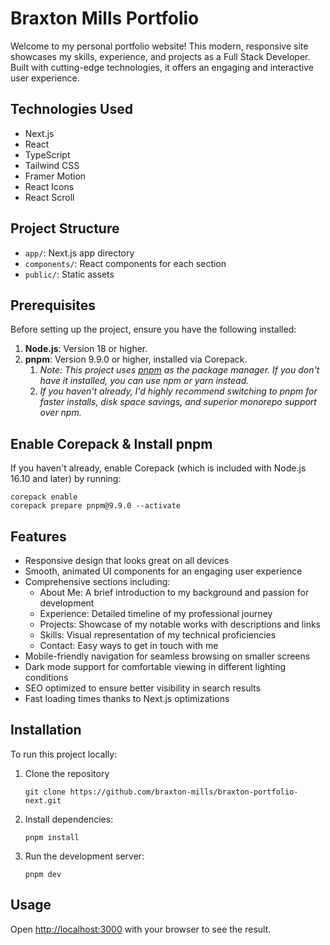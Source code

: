 # Braxton Mills Portfolio

Welcome to my personal portfolio website! This modern, responsive site showcases my skills, experience, and projects as a Full Stack Developer. Built with cutting-edge technologies, it offers an engaging and interactive user experience.

## Technologies Used

- Next.js
- React
- TypeScript
- Tailwind CSS
- Framer Motion
- React Icons
- React Scroll

## Project Structure

- `app/`: Next.js app directory
- `components/`: React components for each section
- `public/`: Static assets

## Prerequisites

Before setting up the project, ensure you have the following installed:

1. **Node.js**: Version 18 or higher.
2. **pnpm**: Version 9.9.0 or higher, installed via Corepack.
   1. *Note: This project uses [pnpm](https://pnpm.io/) as the package manager. If you don't have it installed, you can use npm or yarn instead.*
   2. *If you haven't already, I'd highly recommend switching to pnpm for faster installs, disk space savings, and superior monorepo support over npm.*

## Enable Corepack & Install pnpm

If you haven't already, enable Corepack (which is included with Node.js 16.10 and later) by running:

```console
corepack enable
corepack prepare pnpm@9.9.0 --activate
```

## Features

- Responsive design that looks great on all devices
- Smooth, animated UI components for an engaging user experience
- Comprehensive sections including:
  - About Me: A brief introduction to my background and passion for development
  - Experience: Detailed timeline of my professional journey
  - Projects: Showcase of my notable works with descriptions and links
  - Skills: Visual representation of my technical proficiencies
  - Contact: Easy ways to get in touch with me
- Mobile-friendly navigation for seamless browsing on smaller screens
- Dark mode support for comfortable viewing in different lighting conditions
- SEO optimized to ensure better visibility in search results
- Fast loading times thanks to Next.js optimizations

## Installation

To run this project locally:

1. Clone the repository

   ```console
   git clone https://github.com/braxton-mills/braxton-portfolio-next.git
   ```

2. Install dependencies:

   ```console
   pnpm install
   ```

3. Run the development server:

   ```console
   pnpm dev
   ```

## Usage

Open [http://localhost:3000](http://localhost:3000) with your browser to see the result.
